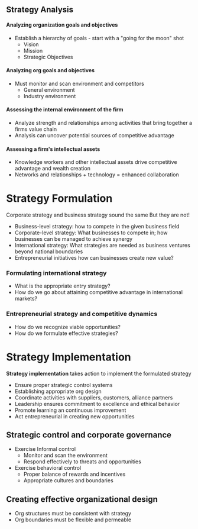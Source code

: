 ## Strategy Analysis
#### Analyzing organization goals and objectives
- Establish a hierarchy of goals - start with a "going for the moon" shot
	- Vision
	- Mission
	- Strategic Objectives
#### Analyzing org goals and objectives
- Must monitor and scan environment and competitors
	- General environment
	- Industry environment

#### Assessing the internal environment of the firm
- Analyze strength and relationships among activities that bring together a firms value chain
- Analysis can uncover potential sources of competitive advantage
#### Assessing a firm's intellectual assets
- Knowledge workers and other intellectual assets drive competitive advantage and wealth creation
- Networks and relationships + technology = enhanced collaboration

# Strategy Formulation
Corporate strategy and business strategy sound the same
But they are not!
- Business-level strategy: how to compete in the given business field
- Corporate-level strategy: What businesses to compete in; how businesses can be managed to achieve synergy
- International strategy: What strategies are needed as business ventures beyond national boundaries
- Entrepreneurial initiatives how can businesses create new value?
### Formulating international strategy
- What is the appropriate entry strategy?
- How do we go about attaining competitive advantage in international markets?
### Entrepreneurial strategy and competitive dynamics
- How do we recognize viable opportunities?
- How do we formulate effective strategies?

# Strategy Implementation
**Strategy implementation** takes action to implement the formulated strategy
- Ensure proper strategic control systems
- Establishing appropriate org design
- Coordinate activities with suppliers, customers, alliance partners
- Leadership ensures commitment to excellence and ethical behavior
- Promote learning an continuous improvement
- Act entrepreneurial in creating new opportunities
## Strategic control and corporate governance
- Exercise Informal control
	- Monitor and scan the environment
	- Respond effectively to threats and opportunities
- Exercise behavioral control
	- Proper balance of rewards and incentives
	- Appropriate cultures and boundaries

## Creating effective organizational design
- Org structures must be consistent with strategy
- Org boundaries must be flexible and permeable
